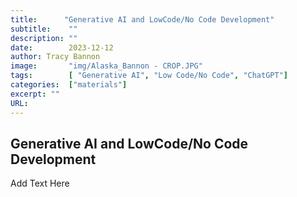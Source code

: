 ```yaml
---
title:      "Generative AI and LowCode/No Code Development"
subtitle:    ""
description: ""
date:        2023-12-12
author: Tracy Bannon
image:       "img/Alaska_Bannon - CROP.JPG"
tags:        [ "Generative AI", "Low Code/No Code", "ChatGPT"]
categories:  ["materials"]
excerpt: ""
URL: 
---
```


## Generative AI and LowCode/No Code Development
Add Text Here
